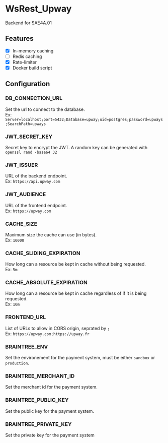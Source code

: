 # WsRest_Upway
Backend for SAE4A.01

## Features
- [x] In-memory caching
- [ ] Redis caching
- [x] Rate-limiter
- [x] Docker build script

## Configuration
### DB_CONNECTION_URL
Set the url to connect to the database. <br>
Ex: `Server=localhost;port=5432;Database=upway;uid=postgres;password=upways;SearchPath=upways`

### JWT_SECRET_KEY
Secret key to encrypt the JWT. A random key can be generated with `openssl rand -base64 32`

### JWT_ISSUER
URL of the backend endpoint. <br>
Ex: `https://api.upway.com`

### JWT_AUDIENCE
URL of the frontend endpoint. <br>
Ex: `https://upway.com`

### CACHE_SIZE
Maximum size the cache can use (in bytes). <br>
Ex: `10000`

### CACHE_SLIDING_EXPIRATION
How long can a resource be kept in cache without being requested. <br>
Ex: `5m`

### CACHE_ABSOLUTE_EXPIRATION
How long can a resource be kept in cache regardless of if it is being requested. <br>
Ex: `10m`

### FRONTEND_URL
List of URLs to allow in CORS origin, seprated by `;` <br>
Ex: `https://upway.com;https://upway.fr`

### BRAINTREE_ENV
Set the environement for the payment system, must be either `sandbox` or `production`.

### BRAINTREE_MERCHANT_ID
Set the merchant id for the payment system.

### BRAINTREE_PUBLIC_KEY
Set the public key for the payment system.

### BRAINTREE_PRIVATE_KEY
Set the private key for the payment system